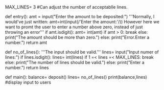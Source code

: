 MAX_LINES= 3
#Can adjust the number of acceptablle lines.

def entry():
    amt = input("Enter the amount to be deposited:")
    '''Normally, I would've just written:
    amt=int(input(/'Enter the amount:'/))
    However here we want to promt the user to enter a number above zero,
     instead of just throwing an error'''
    if amt.isdigit():
        amt= int(amt)
        if amt > 0:
            break
        else:
            print("The amount should be more than zero.")
    else:
        print("Error.Enter a number.")
    return amt

def no_of_lines():
    '''The input should be valid.'''
    lines= input("Input numer of lines:")
    if lines.isdigit():
        lines= int(lines)
        if 1 =< lines =< MAX_LINES:
            break
        else:
            print("The number of lines should be valid.")
    else:
        print("Enter a number.")
    return lines


def main():
    balance= deposit()
    lines= no_of_lines()
    print(balance,lines)
    #display input to users
